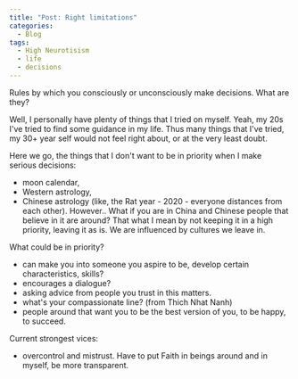 ```yaml
---
title: "Post: Right limitations"
categories:
  - Blog
tags:
  - High Neurotisism
  - life
  - decisions
---
```


Rules by which you consciously or unconsciously make decisions. What are they? 

Well, I personally have plenty of things that I tried on myself. Yeah, my 20s I've tried to find some guidance in my life. Thus many things that I've tried, my 30+ year self would not feel right about, or at the very least doubt. 

Here we go, the things that I don't want to be in priority when I make serious decisions: 
- moon calendar, 
- Western astrology, 
- Chinese astrology (like, the Rat year - 2020 - everyone distances from each other). However.. What if you are in China and Chinese people that believe in it are around? That what I mean by not keeping it in a high priority, leaving it as is. We are influenced by cultures we leave in. 

What could be in priority?
- can make you into someone you aspire to be, develop certain characteristics, skills? 
- encourages a dialogue? 
- asking advice from people you trust in this matters. 
- what's your compassionate line? (from Thich Nhat Nanh)
- people around that want you to be the best version of you, to be happy, to succeed.

Current strongest vices: 
- overcontrol and mistrust. Have to put Faith in beings around and in myself, be more transparent. 